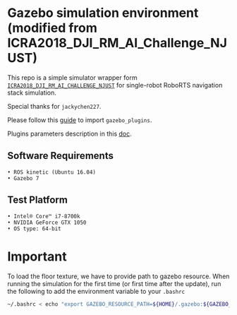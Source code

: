 # Gazebo simulation environment (modified from ICRA2018_DJI_RM_AI_Challenge_NJUST)
This repo is a simple simulator wrapper form [`ICRA2018_DJI_RM_AI_CHALLENGE_NJUST`](https://github.com/jackychen227/ICRA2018_DJI_RM_AI_Challenge_NJUST) for single-robot RoboRTS navigation stack simulation.

Special thanks for `jackychen227`.

Please follow this [guide](http://gazebosim.org/tutorials?tut=plugins_model&cat=write_plugin) to import `gazebo_plugins`.

Plugins parameters description in this [doc](https://github.com/KevinLADLee/RoboRTS-Simple-Simulator-Wrapper/blob/master/RoboRTS_Gazebo_Plugins/RoboRTS%20Gazebo%20Plugin.md).

## Software Requirements
	• ROS kinetic (Ubuntu 16.04)
    • Gazebo 7

## Test Platform
	• Intel® Core™ i7-8700k 
	• NVIDIA GeForce GTX 1050
	• OS type: 64-bit

# Important
To load the floor texture, we have to provide path to gazebo resource.
When running the simulation for the first time (or first time after the update), run the following to add the environment variable to your `.bashrc`
```bash
~/.bashrc < echo "export GAZEBO_RESOURCE_PATH=${HOME}/.gazebo:${GAZEBO_RESOURCE_PATH}"
```